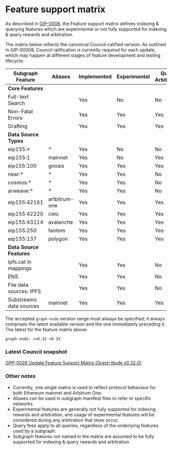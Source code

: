 # Feature support matrix

As described in [GIP-0008](https://snapshot.org/#/council.graphprotocol.eth/proposal/0xbdd884654a393620a7e8665b4289201b7542c3ee62becfad133e951b0c408444), the Feature support matrix defines indexing & querying features which are experimental or not fully supported for indexing & query rewards and arbitration.

The matrix below reflects the canonical Council-ratified version. As outlined in GIP-00008, Council ratification is currently required for each update, which may happen at different stages of feature development and testing lifecycle.


| Subgraph Feature         | Aliases       | Implemented | Experimental | Query Arbitration | Indexing Arbitration | Indexing Rewards |
| ------------------------ | ------------- | ----------- | ------------ | ----------------- | -------------------- | ---------------- |
| **Core Features**        |               |             |              |                   |                      |                  |
| Full-text Search         |               | Yes         | No           | No                | Yes                  | Yes              |
| Non-Fatal Errors         |               | Yes         | Yes          | Yes               | Yes                  | Yes              |
| Grafting                 |               | Yes         | Yes          | Yes               | Yes                  | Yes              |
| **Data Source Types**    |               |             |              |                   |                      |                  |
| eip155:*                 | *             | Yes         | No           | No                | No                   | No               |
| eip155:1                 | mainnet       | Yes         | No           | Yes               | Yes                  | Yes              |
| eip155:100               | gnosis        | Yes         | Yes          | Yes               | Yes                  | Yes              |
| near:*                   | *             | Yes         | Yes          | No                | No                   | No               |
| cosmos:*                 | *             | Yes         | Yes          | No                | No                   | No               |
| arweave:*                | *             | Yes         | Yes          | No                | No                   | No               |
| eip155:42161             | artbitrum-one | Yes         | Yes          | Yes               | Yes                  | Yes              |
| eip155:42220             | celo          | Yes         | Yes          | Yes               | Yes                  | Yes              |
| eip155:43114             | avalanche     | Yes         | Yes          | Yes               | Yes                  | Yes              |
| eip155:250               | fantom        | Yes         | Yes          | Yes               | Yes                  | Yes              |
| eip155:137               | polygon       | Yes         | Yes          | Yes               | Yes                  | Yes              |
| **Data Source Features** |               |             |              |                   |                      |                  |
| ipfs.cat in mappings     |               | Yes         | Yes          | No                | No                   | No               |
| ENS                      |               | Yes         | Yes          | No                | No                   | No               |
| File data sources: IPFS  |               | Yes         | Yes          | No                | Yes                  | Yes              |
| Substreams data sources  | mainnet       | Yes         | Yes          | Yes               | Yes                  | Yes              | 

The accepted `graph-node` version range must always be specified; it always comprises the latest available version and the one immediately preceding it. 
The latest for the feature matrix above:

```
graph-node: >=0.32 <0.33
```

### Latest Council snapshot
[GPP-0028 Update Feature Support Matrix (Graph Node v0.32.0)](https://snapshot.org/#/council.graphprotocol.eth/proposal/0xa7dcaf27d3b8cb6c135c398753a82fb4a6fc1ff5ad666cb131109f2de506253c)




### Other notes
- Currently, one single matrix is used to reflect protocol behaviour for both Ethereum mainnet and Arbitrum One. 
- Aliases can be used in subgraph manifest files to refer to specific networks.
- Experimental features are generally not fully supported for indexing rewards and arbitration, and usage of experimental features will be considered during any arbitration that does occur.
- Query fees apply to all queries, regardless of the underlying features used by a subgraph.
- Subgraph features not named in the matrix are assumed to be fully supported for indexing & query rewards and arbitration

